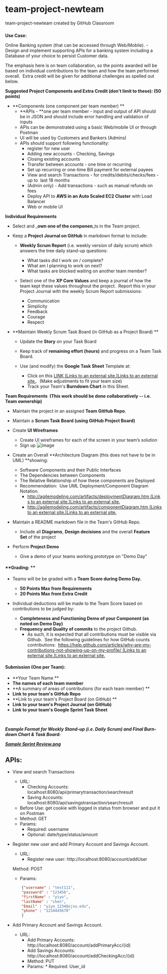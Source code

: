 # team-project-newteam
team-project-newteam created by GitHub Classroom
### 

**Use Case:**

Online Banking system (that can be accessed through Web/Mobile). - Design and implement supporting APIs for a banking system including a Database of your choice to persist Customer data.

The emphasis here is on team collaboration, so the points awarded will be based on individual contributions to the team and how the team performed overall.  Extra credit will be given for additional challenges as spelled out below.

**Suggested Project Components and Extra Credit (don't limit to these): (50 points)**

- **Components (one component per team member)  **
    - **APIs - **one per team member - input and output of API should be in JSON and should include error handling and validation of inputs
    - APIs can be demonstrated using a basic Web/mobile UI or through Postman
    - UI will be used by Customers and Bankers (Admins)
    - APIs should support following functionality:
        - register for new user
        - Adding new accounts - Checking, Savings
        - Closing existing accounts
        - Transfer between accounts - one time or recurring
        - Set up recurring or one-time Bill payment for external payees
        - View and search Transactions - for credits/debits/checks/fees - up to  last 18 months
        - (Admin only) - Add transactions - such as manual refunds on fees
        - Deploy API to **AWS in an Auto Scaled EC2 Cluster** with Load Balancer
        - Web or mobile UI

  
**Individual Requirements**

- Select and _**own one of the componen**_ts in the Team project.
- Keep a **Project Journal on GitHub** in markdown format to include:
    - **Weekly Scrum Report** (i.e. weekly version of daily scrum) which answers the tree daily stand-up questions:
        - What tasks did I work on / complete?
        - What am I planning to work on next?
        - What tasks are blocked waiting on another team member?

    - Select one of the **XP Core Values** and keep a journal of how the team kept these values throughout the project.  Report this in your Project Journal with the weekly Scrum Report submissions:
        - Communication
        - Simplicity
        - Feedback
        - Courage
        - Respect

- **Maintain Weekly Scrum Task Board (in GitHub as a Project Board) **
    - Update the **Story** on your Task Board
    - Keep track of **remaining effort (hours)** and progress on a Team Task Board.
    - Use (and modify) the **Google Task Sheet** Template at:  

        - Click on this [LINK (Links to an external site.)Links to an external site.](https://docs.google.com/spreadsheets/d/1RBzwUDx9QG7Uy8ayiFBBuhWBaJCrK5dV5T9eN2ZEfp8/edit?usp=sharing).  (Make adjustments to fit your team size)
        - Track your Team's **Burndown Chart** in this Sheet.

**Team Requirements  (This work should be done collaboratively -- i.e. Team ownership)**

- Maintain the project in an assigned **Team GitHub Repo**.
- Maintain a **Scrum Task Board (using GitHub Project Board)**
- Create **UI Wireframes**
    - Create UI wireframes for each of the screen in your team’s solution
    - Sign up
    ![image](https://github.com/gopinathsjsu/team-project-newteam/blob/master/img/WechatIMG78.jpeg)

- Create an Overall **Architecture Diagram (this does not have to be in UML) **showing:  

    - Software Components and their Public Interfaces
    - The Dependencies between Components
    - The Relative Relationship of how these components are Deployed
    - Recommendation:  Use UML Deployment/Component Diagram Notation.
        - [http://agilemodeling.com/artifacts/deploymentDiagram.htm (Links to an external site.)Links to an external site.](http://agilemodeling.com/artifacts/deploymentDiagram.htm)
        - [http://agilemodeling.com/artifacts/componentDiagram.htm (Links to an external site.)Links to an external site.](http://agilemodeling.com/artifacts/componentDiagram.htm)

- Maintain a README markdown file in the Team's GitHub Repo.
    - Include all **Diagrams**, **Design decisions** and the overall **Feature Set** of the project

- Perform **Project Demo**
    - Give a demo of your teams working prototype on "Demo Day"

#### **Grading: **

- Teams will be be graded with a **Team Score during Demo Day.**  

    - **50 Points Max from Requirements**
    - **20 Points Max from Extra Credit**

- Individual deductions will be made to the Team Score based on contributions to be judged by:
    - **Completeness and Functioning Demo of your Component (as noted on Demo Day)**
    - **Frequency and Quality of commits** to the project Github. 
        - As such, it is expected that all contributions must be visible via Github.  See the following guidelines for how GitHub counts contributions:  [https://help.github.com/articles/why-are-my-contributions-not-showing-up-on-my-profile/ (Links to an external site.)Links to an external site.](https://help.github.com/articles/why-are-my-contributions-not-showing-up-on-my-profile/)

#### **Submission (One per Team):**

- **Your Team Name **
- **The names of each team member**
- **A summary of areas of contributions (for each team member) **
- **Link to your team's GitHub Repo**
- **Link to your team's Project Board (on GitHub) **
- **Link to your team's Project Journal (on GitHub)**
- **Link to your team's Google Sprint Task Sheet**

 

_**Example Format for Weekly Stand-up (i.e. Daily Scrum) and Final Burn-down Chart & Task Board:**_

_**[Sample Sprint Review.png]()**_


## APIs:
* View and search Transactions
    * URL: 
        * Checking Accounts: localhost:8080/api/primarytransaction/searchresult
        * Saving Accounts: localhost:8080/api/savingstransaction/searchresult
    * Before Use: get cookie with logged in status from browser and put it on Postman
    * Method: GET
    * Params:
        * Required: username
        * Optional: date/type/status/amount
        
* Register new user and add Primary Account and Savings Account.
    * URL: 
        * Register new user: http://localhost:8080/account/addUser

    Method: POST
    * Params:
    ```json
        {"username" : "test111",
        "password" : "123456",
        "firstName" : "yiyo",
        "lastName" : "chen",
        "Email" : "yiyo_1234@sjsu.edu",
        "phone" : "1234445678"
        }  
    ```
*   Add Primary Account and Savings Account. 
     * URL: 
       * Add Primary Accounts: http://localhost:8080/account/addPrimaryAcc/{id}
       * Add Savings Accounts: http://localhost:8080/account/addCheckingAcc/{id}
       * Method: PUT
        * Params:
               * Required: User_id
